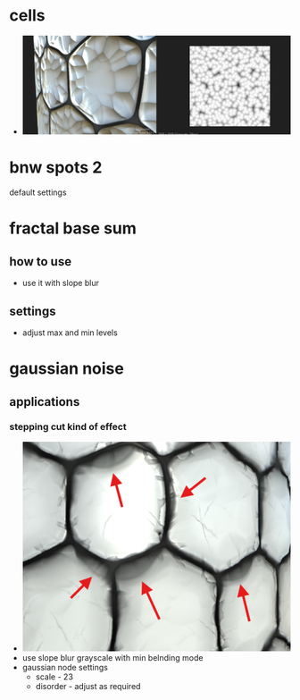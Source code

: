 # cells

- <img src="./images/noise-nodes/cells-like-structure.png">

# bnw spots 2

default settings

# fractal base sum

## how to use

- use it with slope blur

## settings

- adjust max and min levels

# gaussian noise

## applications

### stepping cut kind of effect

- <img src="./images/noise-nodes/gaussian-noise-applications-1.png">
- use slope blur grayscale with min belnding mode
- gaussian node settings
  - scale - 23
  - disorder - adjust as required
